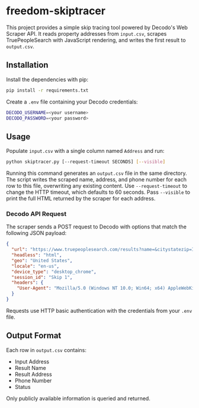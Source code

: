 # freedom-skiptracer

This project provides a simple skip tracing tool powered by Decodo's Web Scraper API. It reads property addresses from `input.csv`, scrapes TruePeopleSearch with JavaScript rendering, and writes the first result to `output.csv`.

## Installation

Install the dependencies with pip:

```bash
pip install -r requirements.txt
```

Create a `.env` file containing your Decodo credentials:

```bash
DECODO_USERNAME=<your username>
DECODO_PASSWORD=<your password>
```

## Usage

Populate `input.csv` with a single column named `Address` and run:

```bash
python skiptracer.py [--request-timeout SECONDS] [--visible]
```
Running this command generates an `output.csv` file in the same directory. The
script writes the scraped name, address, and phone number for each row to this
file, overwriting any existing content.
Use `--request-timeout` to change the HTTP timeout, which defaults to 60 seconds.
Pass `--visible` to print the full HTML returned by the scraper for each address.

### Decodo API Request

The scraper sends a POST request to Decodo with options that match the
following JSON payload:

```json
{
  "url": "https://www.truepeoplesearch.com/results?name=&citystatezip=IN+47371",
  "headless": "html",
  "geo": "United States",
  "locale": "en-us",
  "device_type": "desktop_chrome",
  "session_id": "Skip 1",
  "headers": {
    "User-Agent": "Mozilla/5.0 (Windows NT 10.0; Win64; x64) AppleWebKit/537.36 (KHTML, like Gecko) Chrome/120.0.0.0 Safari/537.36"
  }
}
```
Requests use HTTP basic authentication with the credentials from your `.env` file.

## Output Format

Each row in `output.csv` contains:

- Input Address
- Result Name
- Result Address
- Phone Number
- Status

Only publicly available information is queried and returned.

